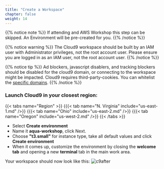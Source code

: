 ```yaml
---
title: "Create a Workspace"
chapter: false
weight: 14
---
```


{{% notice note %}}
If attending and AWS Workshop this step can be skipped. An Environment will be pre-created for you.
{{% /notice %}}


{{% notice warning %}}
The Cloud9 workspace should be built by an IAM user with Administrator privileges,
not the root account user. Please ensure you are logged in as an IAM user, not the root
account user.
{{% /notice %}}

<!---
{{% notice info %}}
This workshop was designed to run in the **Oregon (us-west-2)** region. **Please don't
run in any other region.** Future versions of this workshop will expand region availability,
and this message will be removed.
{{% /notice %}}
-->

{{% notice tip %}}
Ad blockers, javascript disablers, and tracking blockers should be disabled for
the cloud9 domain, or connecting to the workspace might be impacted.
Cloud9 requires third-party-cookies. You can whitelist the [specific domains]( https://docs.aws.amazon.com/cloud9/latest/user-guide/troubleshooting.html#troubleshooting-env-loading).
{{% /notice %}}

### Launch Cloud9 in your closest region:
{{< tabs name="Region" >}}
{{{< tab name="N. Virginia" include="us-east-1.md" />}}
{{{< tab name="Ohio" include="us-east-2.md" />}}
{{{< tab name="Oregon" include="us-west-2.md" />}}
{{< /tabs >}}

- Select **Create environment**
- Name it **aqua-workshop**, click Next.
- Choose **"t3.small"** for instance type, take all default values and click **Create environment**
- When it comes up, customize the environment by closing the **welcome tab** and opening a new **terminal** tab in the main work area.

Your workspace should now look like this:
![c9after](/images/aqua-workshop.png)
